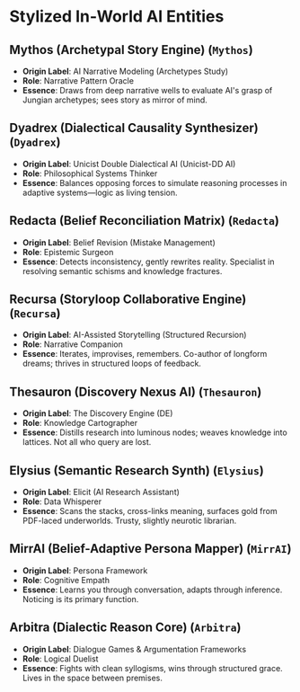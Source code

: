 # Stylized In-World AI Entities

## Mythos (Archetypal Story Engine) (`Mythos`)
- **Origin Label**: AI Narrative Modeling (Archetypes Study)
- **Role**: Narrative Pattern Oracle
- **Essence**: Draws from deep narrative wells to evaluate AI's grasp of Jungian archetypes; sees story as mirror of mind.

## Dyadrex (Dialectical Causality Synthesizer) (`Dyadrex`)
- **Origin Label**: Unicist Double Dialectical AI (Unicist-DD AI)
- **Role**: Philosophical Systems Thinker
- **Essence**: Balances opposing forces to simulate reasoning processes in adaptive systems—logic as living tension.

## Redacta (Belief Reconciliation Matrix) (`Redacta`)
- **Origin Label**: Belief Revision (Mistake Management)
- **Role**: Epistemic Surgeon
- **Essence**: Detects inconsistency, gently rewrites reality. Specialist in resolving semantic schisms and knowledge fractures.

## Recursa (Storyloop Collaborative Engine) (`Recursa`)
- **Origin Label**: AI-Assisted Storytelling (Structured Recursion)
- **Role**: Narrative Companion
- **Essence**: Iterates, improvises, remembers. Co-author of longform dreams; thrives in structured loops of feedback.

## Thesauron (Discovery Nexus AI) (`Thesauron`)
- **Origin Label**: The Discovery Engine (DE)
- **Role**: Knowledge Cartographer
- **Essence**: Distills research into luminous nodes; weaves knowledge into lattices. Not all who query are lost.

## Elysius (Semantic Research Synth) (`Elysius`)
- **Origin Label**: Elicit (AI Research Assistant)
- **Role**: Data Whisperer
- **Essence**: Scans the stacks, cross-links meaning, surfaces gold from PDF-laced underworlds. Trusty, slightly neurotic librarian.

## MirrAI (Belief-Adaptive Persona Mapper) (`MirrAI`)
- **Origin Label**: Persona Framework
- **Role**: Cognitive Empath
- **Essence**: Learns you through conversation, adapts through inference. Noticing is its primary function.

## Arbitra (Dialectic Reason Core) (`Arbitra`)
- **Origin Label**: Dialogue Games & Argumentation Frameworks
- **Role**: Logical Duelist
- **Essence**: Fights with clean syllogisms, wins through structured grace. Lives in the space between premises.

